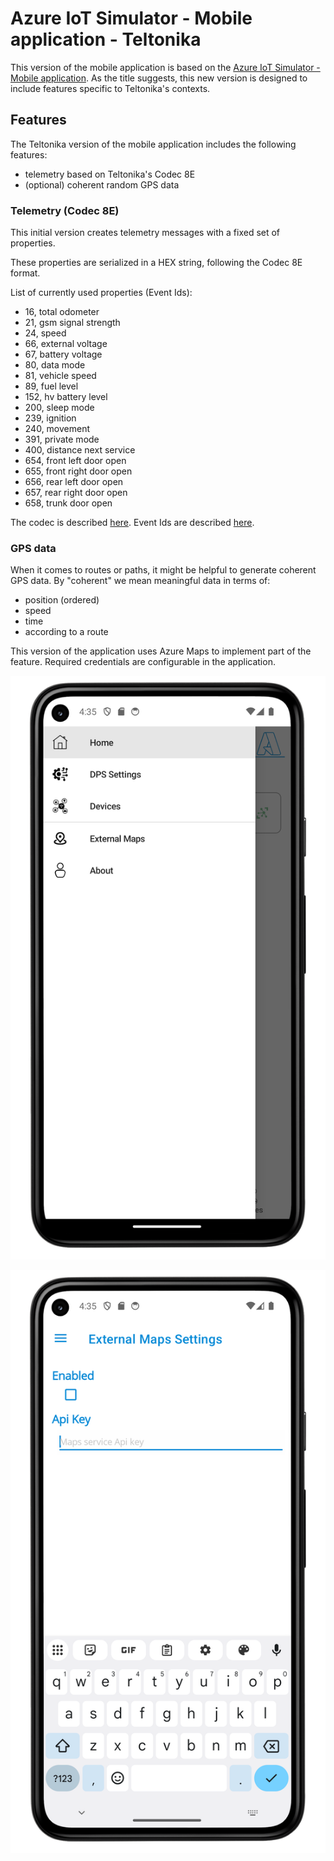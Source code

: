 # Azure IoT Simulator - Mobile application - Teltonika

This version of the mobile application is based on the [Azure IoT Simulator - Mobile application](iot/tools/mobile-app/iot-simulator-mobileapp.md).
As the title suggests, this new version is designed to include features specific to Teltonika's contexts.

## Features

The Teltonika version of the mobile application includes the following features:
 - telemetry based on Teltonika's Codec 8E
 - (optional) coherent random GPS data

### Telemetry (Codec 8E)

This initial version creates telemetry messages with a fixed set of properties.

These properties are serialized in a HEX string, following the Codec 8E format.

List of currently used properties (Event Ids):
 - 16, total odometer
 - 21, gsm signal strength
 - 24, speed
 - 66, external voltage
 - 67, battery voltage
 - 80, data mode
 - 81, vehicle speed
 - 89, fuel level
 - 152, hv battery level
 - 200, sleep mode
 - 239, ignition
 - 240, movement
 - 391, private mode
 - 400, distance next service
 - 654, front left door open
 - 655, front right door open
 - 656, rear left door open
 - 657, rear right door open
 - 658, trunk door open

The codec is described [here](https://wiki.teltonika-gps.com/view/Codec).
Event Ids are described [here](https://wiki.teltonika-gps.com/view/FMB120_Teltonika_Data_Sending_Parameters_ID).




### GPS data

When it comes to routes or paths, it might be helpful to generate coherent GPS data. By "coherent" we mean meaningful data in terms of:
 - position (ordered)
 - speed
 - time
 - according to a route

This version of the application uses Azure Maps to implement part of the feature.
Required credentials are configurable in the application.

![Teltonika About](media/with-frame/Teltonika_About_Settings_framed.png)


![Teltonika Settings](media/with-frame/Teltonika_Settings_framed.png)